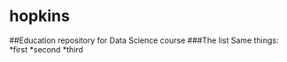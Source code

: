 # hopkins
##Education repository for Data Science course
###The list
Same things:
*first
*second
*third
